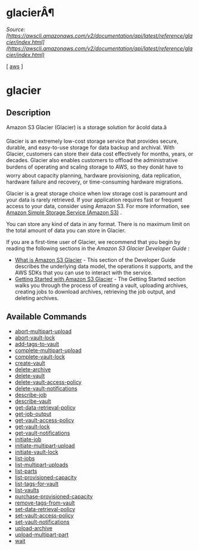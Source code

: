 # glacierÂ¶

*Source: [https://awscli.amazonaws.com/v2/documentation/api/latest/reference/glacier/index.html](https://awscli.amazonaws.com/v2/documentation/api/latest/reference/glacier/index.html)*

[ [aws](https://awscli.amazonaws.com/v2/documentation/api/latest/reference/index.html#cli-aws) ]

# glacier

## Description

Amazon S3 Glacier (Glacier) is a storage solution for âcold data.â

Glacier is an extremely low-cost storage service that provides secure, durable, and easy-to-use storage for data backup and archival. With Glacier, customers can store their data cost effectively for months, years, or decades. Glacier also enables customers to offload the administrative burdens of operating and scaling storage to AWS, so they donât have to worry about capacity planning, hardware provisioning, data replication, hardware failure and recovery, or time-consuming hardware migrations.

Glacier is a great storage choice when low storage cost is paramount and your data is rarely retrieved. If your application requires fast or frequent access to your data, consider using Amazon S3. For more information, see [Amazon Simple Storage Service (Amazon S3)](http://aws.amazon.com/s3/) .

You can store any kind of data in any format. There is no maximum limit on the total amount of data you can store in Glacier.

If you are a first-time user of Glacier, we recommend that you begin by reading the following sections in the *Amazon S3 Glacier Developer Guide* :

- [What is Amazon S3 Glacier](https://docs.aws.amazon.com/amazonglacier/latest/dev/introduction.html) - This section of the Developer Guide describes the underlying data model, the operations it supports, and the AWS SDKs that you can use to interact with the service.
- [Getting Started with Amazon S3 Glacier](https://docs.aws.amazon.com/amazonglacier/latest/dev/amazon-glacier-getting-started.html) - The Getting Started section walks you through the process of creating a vault, uploading archives, creating jobs to download archives, retrieving the job output, and deleting archives.

## Available Commands

- [abort-multipart-upload](https://awscli.amazonaws.com/v2/documentation/api/latest/reference/glacier/abort-multipart-upload.html)
- [abort-vault-lock](https://awscli.amazonaws.com/v2/documentation/api/latest/reference/glacier/abort-vault-lock.html)
- [add-tags-to-vault](https://awscli.amazonaws.com/v2/documentation/api/latest/reference/glacier/add-tags-to-vault.html)
- [complete-multipart-upload](https://awscli.amazonaws.com/v2/documentation/api/latest/reference/glacier/complete-multipart-upload.html)
- [complete-vault-lock](https://awscli.amazonaws.com/v2/documentation/api/latest/reference/glacier/complete-vault-lock.html)
- [create-vault](https://awscli.amazonaws.com/v2/documentation/api/latest/reference/glacier/create-vault.html)
- [delete-archive](https://awscli.amazonaws.com/v2/documentation/api/latest/reference/glacier/delete-archive.html)
- [delete-vault](https://awscli.amazonaws.com/v2/documentation/api/latest/reference/glacier/delete-vault.html)
- [delete-vault-access-policy](https://awscli.amazonaws.com/v2/documentation/api/latest/reference/glacier/delete-vault-access-policy.html)
- [delete-vault-notifications](https://awscli.amazonaws.com/v2/documentation/api/latest/reference/glacier/delete-vault-notifications.html)
- [describe-job](https://awscli.amazonaws.com/v2/documentation/api/latest/reference/glacier/describe-job.html)
- [describe-vault](https://awscli.amazonaws.com/v2/documentation/api/latest/reference/glacier/describe-vault.html)
- [get-data-retrieval-policy](https://awscli.amazonaws.com/v2/documentation/api/latest/reference/glacier/get-data-retrieval-policy.html)
- [get-job-output](https://awscli.amazonaws.com/v2/documentation/api/latest/reference/glacier/get-job-output.html)
- [get-vault-access-policy](https://awscli.amazonaws.com/v2/documentation/api/latest/reference/glacier/get-vault-access-policy.html)
- [get-vault-lock](https://awscli.amazonaws.com/v2/documentation/api/latest/reference/glacier/get-vault-lock.html)
- [get-vault-notifications](https://awscli.amazonaws.com/v2/documentation/api/latest/reference/glacier/get-vault-notifications.html)
- [initiate-job](https://awscli.amazonaws.com/v2/documentation/api/latest/reference/glacier/initiate-job.html)
- [initiate-multipart-upload](https://awscli.amazonaws.com/v2/documentation/api/latest/reference/glacier/initiate-multipart-upload.html)
- [initiate-vault-lock](https://awscli.amazonaws.com/v2/documentation/api/latest/reference/glacier/initiate-vault-lock.html)
- [list-jobs](https://awscli.amazonaws.com/v2/documentation/api/latest/reference/glacier/list-jobs.html)
- [list-multipart-uploads](https://awscli.amazonaws.com/v2/documentation/api/latest/reference/glacier/list-multipart-uploads.html)
- [list-parts](https://awscli.amazonaws.com/v2/documentation/api/latest/reference/glacier/list-parts.html)
- [list-provisioned-capacity](https://awscli.amazonaws.com/v2/documentation/api/latest/reference/glacier/list-provisioned-capacity.html)
- [list-tags-for-vault](https://awscli.amazonaws.com/v2/documentation/api/latest/reference/glacier/list-tags-for-vault.html)
- [list-vaults](https://awscli.amazonaws.com/v2/documentation/api/latest/reference/glacier/list-vaults.html)
- [purchase-provisioned-capacity](https://awscli.amazonaws.com/v2/documentation/api/latest/reference/glacier/purchase-provisioned-capacity.html)
- [remove-tags-from-vault](https://awscli.amazonaws.com/v2/documentation/api/latest/reference/glacier/remove-tags-from-vault.html)
- [set-data-retrieval-policy](https://awscli.amazonaws.com/v2/documentation/api/latest/reference/glacier/set-data-retrieval-policy.html)
- [set-vault-access-policy](https://awscli.amazonaws.com/v2/documentation/api/latest/reference/glacier/set-vault-access-policy.html)
- [set-vault-notifications](https://awscli.amazonaws.com/v2/documentation/api/latest/reference/glacier/set-vault-notifications.html)
- [upload-archive](https://awscli.amazonaws.com/v2/documentation/api/latest/reference/glacier/upload-archive.html)
- [upload-multipart-part](https://awscli.amazonaws.com/v2/documentation/api/latest/reference/glacier/upload-multipart-part.html)
- [wait](https://awscli.amazonaws.com/v2/documentation/api/latest/reference/glacier/wait/index.html)